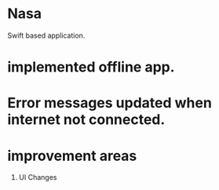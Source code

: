 # Nasa
Swift based application.
# implemented offline app.
# Error messages updated when internet not connected.
# improvement areas 
1. UI Changes 
